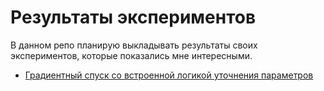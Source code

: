 # Результаты экспериментов

В данном репо планирую выкладывать результаты своих экспериментов, которые показались мне интересными.

- [Градиентный спуск со встроенной логикой уточнения параметров](https://github.com/experiment0/experiments/tree/master/gradient_descent)

